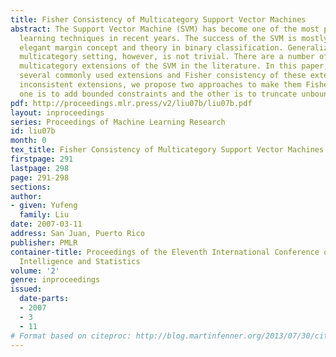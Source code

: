 ```yaml
---
title: Fisher Consistency of Multicategory Support Vector Machines
abstract: The Support Vector Machine (SVM) has become one of the most popular machine
  learning techniques in recent years. The success of the SVM is mostly due to its
  elegant margin concept and theory in binary classification. Generalization to the
  multicategory setting, however, is not trivial. There are a number of different
  multicategory extensions of the SVM in the literature. In this paper, we review
  several commonly used extensions and Fisher consistency of these extensions. For
  inconsistent extensions, we propose two approaches to make them Fisher consistent,
  one is to add bounded constraints and the other is to truncate unbounded hinge losses.
pdf: http://proceedings.mlr.press/v2/liu07b/liu07b.pdf
layout: inproceedings
series: Proceedings of Machine Learning Research
id: liu07b
month: 0
tex_title: Fisher Consistency of Multicategory Support Vector Machines
firstpage: 291
lastpage: 298
page: 291-298
sections: 
author:
- given: Yufeng
  family: Liu
date: 2007-03-11
address: San Juan, Puerto Rico
publisher: PMLR
container-title: Proceedings of the Eleventh International Conference on Artificial
  Intelligence and Statistics
volume: '2'
genre: inproceedings
issued:
  date-parts:
  - 2007
  - 3
  - 11
# Format based on citeproc: http://blog.martinfenner.org/2013/07/30/citeproc-yaml-for-bibliographies/
---
```

